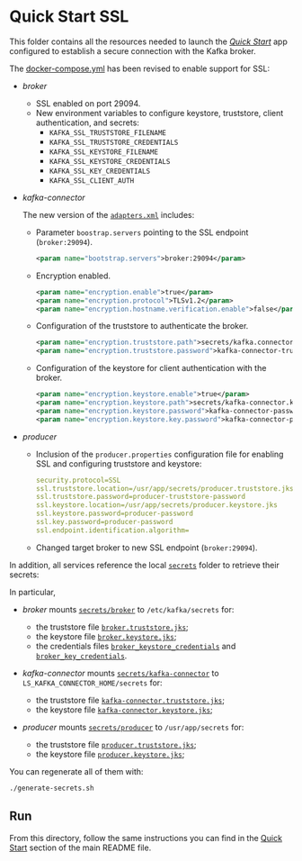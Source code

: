 # Quick Start SSL

This folder contains all the resources needed to launch the [_Quick Start_](../../README.md#quick-start) app configured to establish a secure connection with the Kafka broker.

The [docker-compose.yml](docker-compose.yml) has been revised to enable support for SSL:

- _broker_
  - SSL enabled on port 29094.
  - New environment variables to configure keystore, truststore, client authentication, and secrets:
    - `KAFKA_SSL_TRUSTSTORE_FILENAME`
    - `KAFKA_SSL_TRUSTSTORE_CREDENTIALS`
    - `KAFKA_SSL_KEYSTORE_FILENAME`
    - `KAFKA_SSL_KEYSTORE_CREDENTIALS`
    - `KAFKA_SSL_KEY_CREDENTIALS`
    - `KAFKA_SSL_CLIENT_AUTH`

- _kafka-connector_

  The new version of the [`adapters.xml`](./adapters.xml) includes:
  - Parameter `boostrap.servers` pointing to the SSL endpoint (`broker:29094`).
    ```xml
    <param name="bootstrap.servers">broker:29094</param>
    ```

  - Encryption enabled.
    ```xml
    <param name="encryption.enable">true</param>
    <param name="encryption.protocol">TLSv1.2</param>
    <param name="encryption.hostname.verification.enable">false</param>
    ```

  - Configuration of the truststore to authenticate the broker.
    ```xml
    <param name="encryption.truststore.path">secrets/kafka.connector.truststore.jks</param>
    <param name="encryption.truststore.password">kafka-connector-truststore-password</param>
    ```

  - Configuration of the keystore for client authentication with the broker.
    ```xml
    <param name="encryption.keystore.enable">true</param>
    <param name="encryption.keystore.path">secrets/kafka-connector.keystore.jks</param>
    <param name="encryption.keystore.password">kafka-connector-password</param>
    <param name="encryption.keystore.key.password">kafka-connector-password</param>
    ```

- _producer_
  - Inclusion of the `producer.properties` configuration file for enabling SSL and configuring truststore and keystore:
    
    ```yaml
    security.protocol=SSL
    ssl.truststore.location=/usr/app/secrets/producer.truststore.jks
    ssl.truststore.password=producer-truststore-password
    ssl.keystore.location=/usr/app/secrets/producer.keystore.jks
    ssl.keystore.password=producer-password
    ssl.key.password=producer-password
    ssl.endpoint.identification.algorithm=
    ```  
  - Changed target broker to new SSL endpoint (`broker:29094`).

In addition, all services reference the local [`secrets`](secrets/) folder to retrieve their secrets:

In particular, 

- _broker_ mounts [`secrets/broker`](secrets/broker/) to `/etc/kafka/secrets` for:
  - the truststore file [`broker.truststore.jks`](secrets/broker/broker.truststore.jks);
  - the keystore file [`broker.keystore.jks`](secrets/broker/broker.keystore.jks);
  - the credentials files [`broker_keystore_credentials`](secrets/broker/broker_keystore_credentials) and [`broker_key_credentials`](secrets/broker/broker_key_credentials).

- _kafka-connector_ mounts [`secrets/kafka-connector`](secrets/kafka-connector/) to `LS_KAFKA_CONNECTOR_HOME/secrets` for:
  -  the truststore file [`kafka-connector.truststore.jks`](secrets/kafka-connector/kafka-connector.truststore.jks);
  -  the keystore file [`kafka-connector.keystore.jks`](secrets/kafka-connector/kafka-connector.keystore.jks);

- _producer_ mounts [`secrets/producer`](secrets/producer/) to `/usr/app/secrets` for:
  -  the truststore file [`producer.truststore.jks`](secrets/producer/producer.truststore.jks);
  -  the keystore file [`producer.keystore.jks`](secrets/producer/producer.keystore.jks);

You can regenerate all of them with:

```sh
./generate-secrets.sh
```

## Run

From this directory, follow the same instructions you can find in the [Quick Start](../../README.md#run) section of the main README file.
